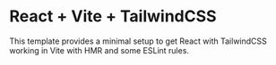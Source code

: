 # React + Vite + TailwindCSS

This template provides a minimal setup to get React with TailwindCSS working in Vite with HMR and some ESLint rules.
